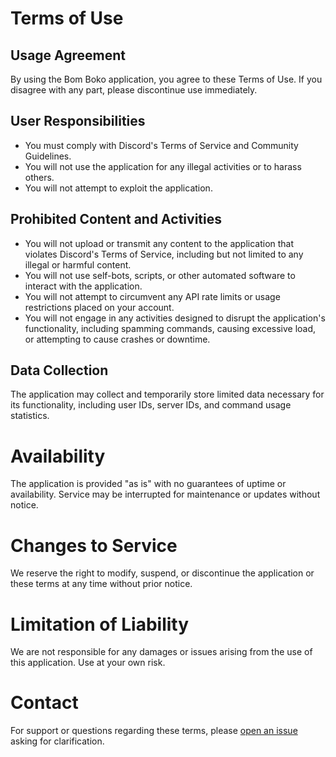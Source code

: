 # Terms of Use
## Usage Agreement
By using the Bom Boko application, you agree to these Terms of Use. If you disagree with any part, please discontinue use immediately.

## User Responsibilities
- You must comply with Discord's Terms of Service and Community Guidelines.
- You will not use the application for any illegal activities or to harass others.
- You will not attempt to exploit the application.

## Prohibited Content and Activities
- You will not upload or transmit any content to the application that violates Discord's Terms of Service, including but not limited to any illegal or harmful content.
- You will not use self-bots, scripts, or other automated software to interact with the application.
- You will not attempt to circumvent any API rate limits or usage restrictions placed on your account.
- You will not engage in any activities designed to disrupt the application's functionality, including spamming commands, causing excessive load, or attempting to cause crashes or downtime.

## Data Collection
The application may collect and temporarily store limited data necessary for its functionality, including user IDs, server IDs, and command usage statistics.

# Availability
The application is provided "as is" with no guarantees of uptime or availability. Service may be interrupted for maintenance or updates without notice.

# Changes to Service
We reserve the right to modify, suspend, or discontinue the application or these terms at any time without prior notice.

# Limitation of Liability
We are not responsible for any damages or issues arising from the use of this application. Use at your own risk.

# Contact
For support or questions regarding these terms, please [open an issue](https://github.com/RikuPy/bomboko/issues/new) asking for clarification.